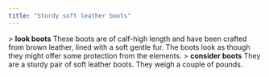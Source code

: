```yaml
---
title: "Sturdy soft leather boots"
---
```


\> **look boots**
These boots are of calf-high length and have been crafted from brown
leather,
lined with a soft gentle fur. The boots look as though they might offer
some
protection from the elements.
\> **consider boots**
They are a sturdy pair of soft leather boots.
They weigh a couple of pounds.